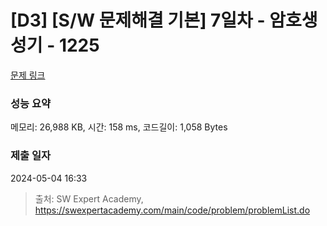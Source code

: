 # [D3] [S/W 문제해결 기본] 7일차 - 암호생성기 - 1225 

[문제 링크](https://swexpertacademy.com/main/code/problem/problemDetail.do?contestProbId=AV14uWl6AF0CFAYD) 

### 성능 요약

메모리: 26,988 KB, 시간: 158 ms, 코드길이: 1,058 Bytes

### 제출 일자

2024-05-04 16:33



> 출처: SW Expert Academy, https://swexpertacademy.com/main/code/problem/problemList.do